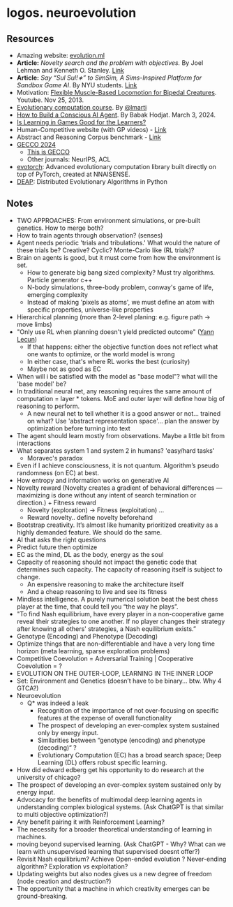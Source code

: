 # logos. neuroevolution

## Resources

- Amazing website: [evolution.ml](https://evolution.ml/)
- __Article:__ _Novelty search and the problem with objectives._ By Joel Lehman and Kenneth O. Stanley. [Link](https://www.cs.swarthmore.edu/~meeden/DevelopmentalRobotics/lehmanNoveltySearch11.pdf)
- __Article:__ _Say “Sul Sul!∗” to SimSim, A Sims-Inspired Platform for Sandbox Game AI_. By NYU students. [Link](https://arxiv.org/pdf/2008.11258.pdf)
- Motivation: [Flexible Muscle-Based Locomotion for Bipedal Creatures](https://www.youtube.com/watch?v=pgaEE27nsQw). Youtube. Nov 25, 2013.
- [Evolutionary computation course](https://github.com/lmarti/evolutionary-computation-course). By [@lmarti](https://github.com/lmarti)
- [How to Build a Conscious AI Agent](https://www.linkedin.com/pulse/how-build-conscious-ai-agent-babak-hodjat-3eotc/?trackingId=dTlgwrrjhu5MbD%2FBzGX7fg%3D%3D). By Babak Hodjat. March 3, 2024.
- [Is Learning in Games Good for the Learners?](https://proceedings.neurips.cc/paper_files/paper/2023/file/a9ea92ef18aae17627d133534209e640-Paper-Conference.pdf)
- Human-Competitive website (with GP videos) - [Link](https://www.human-competitive.org/)
- Abstract and Reasoning Corpus benchmark - [Link](https://github.com/fchollet/ARC)
- [GECCO 2024](https://gecco-2024.sigevo.org/HomePage)
  - [This is GECCO](https://www.youtube.com/watch?v=wtTpY9th8HY)
  - Other journals: NeurIPS, ACL
- [evotorch](https://github.com/nnaisense/evotorch): Advanced evolutionary computation library built directly on top of PyTorch, created at NNAISENSE.
- [DEAP](https://github.com/DEAP/deap): Distributed Evolutionary Algorithms in Python

## Notes

- TWO APPROACHES: From environment simulations, or pre-built genetics. How to merge both?
- How to train agents through observation? (senses)
- Agent needs periodic 'trials and tribulations.' What would the nature of these trials be? Creative? Cyclic? Monte-Carlo like (RL trials)?
- Brain on agents is good, but it must come from how the environment is set.
  - How to generate big bang sized complexity? Must try algorithms. Particle generator c++
  - N-body simulations, three-body problem, conway's game of life, emerging complexity
  - Instead of making 'pixels as atoms', we must define an atom with specific properties, universe-like properties
- Hierarchical planning (more than 2-level planing: e.g. figure path -> move limbs)
- "Only use RL when planning doesn't yield predicted outcome" ([Yann Lecun](https://www.youtube.com/watch?v=5t1vTLU7s40))
  - If that happens: either the objective function does not reflect what one wants to optimize, or the world model is wrong
  - In either case, that's where RL works the best (curiosity)
  - Maybe not as good as EC
- When will i be satisfied with the model as "base model"? what will the 'base model' be?
- In traditional neural net, any reasoning requires the same amount of computation = layer * tokens. MoE and outer layer will define how big of reasoning to perform.
  - A new neural net to tell whether it is a good answer or not... trained on what? Use 'abstract representation space'... plan the answer by optimization before turning into text
- The agent should learn mostly from observations. Maybe a little bit from interactions
- What separates system 1 and system 2 in humans? 'easy/hard tasks'
  - Moravec's paradox
- Even if I achieve consciousness, it is not quantum. Algorithm’s pseudo randomness (on EC) at best.
- How entropy and information works on generative AI
- Novelty reward (Novelty creates a gradient of behavioral differences — maximizing is done without any intent of search termination or direction.) + Fitness reward
  - Novelty (exploration) -> Fitness (exploitation) ...
  - Reward novelty.. define novelty beforehand
- Bootstrap creativity. It’s almost like humanity prioritized creativity as a highly demanded feature. We should do the same.
- AI that asks the right questions
- Predict future then optimize
- EC as the mind, DL as the body, energy as the soul
- Capacity of reasoning should not impact the genetic code that determines such capacity. The capacity of reasoning itself is subject to change.
  - An expensive reasoning to make the architecture itself
  - And a cheap reasoning to live and see its fitness
- Mindless intelligence. A purely numerical solution beat the best chess player at the time, that could tell you “the way he plays”.
- "To find Nash equilibrium, have every player in a non-cooperative game reveal their strategies to one another. If no player changes their strategy after knowing all others' strategies, a Nash equilibrium exists.”
- Genotype (Encoding) and Phenotype (Decoding)
- Optimize things that are non-differentiable and have a very long time horizon (meta learning, sparse exploration problems)
- Competitive Coevolution = Adversarial Training | Cooperative Coevolution = ?
- EVOLUTION ON THE OUTER-LOOP, LEARNING IN THE INNER LOOP
- Set: Environment and Genetics (doesn’t have to be binary… btw. Why 4 GTCA?)
- Neuroevolution
  - Q* was indeed a leak
    - Recognition of the importance of not over-focusing on specific features at the expense of overall functionality
    - The prospect of developing an ever-complex system sustained only by energy input.
    - Similarities between “genotype (encoding) and phenotype (decoding)“ ?
    - Evolutionary Computation (EC) has a broad search space; Deep Learning (DL) offers robust specific learning.
- How did edward edberg get his opportunity to do research at the university of chicago?
- The prospect of developing an ever-complex system sustained only by energy input.
- Advocacy for the benefits of multimodal deep learning agents in understanding complex biological systems. (Ask ChatGPT is that similar to multi objective optimization?)
- Any benefit pairing it with Reinforcement Learning?
- The necessity for a broader theoretical understanding of learning in machines.
- moving beyond supervised learning. (Ask ChatGPT - Why? What can we learn with unsupervised learning that supervised doesnt offer?)
- Revisit Nash equilibrium? Achieve Open-ended evolution ? Never-ending algorithm? Exploration vs exploitation?
- Updating weights but also nodes gives us a new degree of freedom (node creation and destruction?)
- The opportunity that a machine in which creativity emerges can be ground-breaking.  
